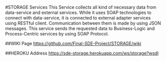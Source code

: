 #STORAGE Services
This Service collects all kind of necessary data from data-service and external services. While it uses SOAP technologies to connect with data-service, it is connected to external adapter services using RESTful client. Communication between them is made by using JSON messages. This service sends the requested data to Business-Logic and Process-Centric services by using SOAP Protocol.

##WIKI Page
https://github.com/Final-SDE-Project/STORAGE/wiki

##HEROKU Address
https://sde-storage.herokuapp.com/ws/storage?wsdl

